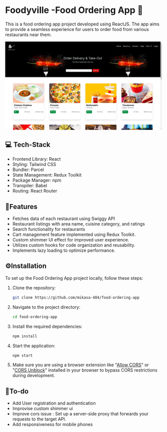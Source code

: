 # Foodyville -Food Ordering App  🥞

This is a food ordering app project developed using ReactJS. The app aims to provide a seamless experience for users to order food from various restaurants near them. 

![Home page](./imgs/Screenshot%20from%202023-07-08%2017-46-58.png)

## 💻 Tech-Stack 
- Frontend Library: React 
- Styling: Tailwind CSS 
- Bundler: Parcel 
- State Management: Redux Toolkit 
- Package Manager: npm 
- Transpiler: Babel 
- Routing: React Router 

## 📓Features 
- Fetches data of each restaurant using Swiggy API
- Restaurant listings with area name, cuisine category, and ratings
- Search functionality for restaurants
- Cart management feature implemented using Redux Toolkit.
- Custom shimmer UI effect for improved user experience.
- Utilizes custom hooks for code organization and reusability.
- Implements lazy loading to optimize performance.

## ⚙️Installation 
To set up the Food Ordering App project locally, follow these steps:

1. Clone the repository:
    ```bash
    git clone https://github.com/mikasa-404/food-ordering-app
    ```

2. Navigate to the project directory:
    ```bash
    cd food-ordering-app
    ```

3. Install the required dependencies:
    ```bash
    npm install
    ```

4. Start the application:
    ```bash
    npm start
    ```

5. Make sure you are using a browser extension like "[Allow CORS](https://cldup.com/dTxpPi9lDf.thumb.png)" or "[CORS Unblock](https://chrome.google.com/webstore/detail/cors-unblock/lfhmikememgdcahcdlaciloancbhjino)" installed in your browser to bypass CORS restrictions during development.

## 🔨To-do 
- Add User registration and authentication
- Improvise custom shimmer ui
- Improve cors issue : Set up a server-side proxy that forwards your requests to the target API. 
- Add responsiveness for mobile phones